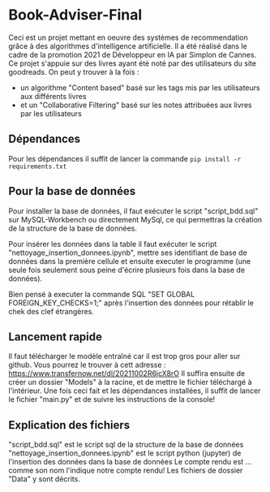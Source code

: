 # Book-Adviser-Final

Ceci est un projet mettant en oeuvre des systèmes de recommendation grâce à des algorithmes d'intelligence artificielle.
Il a été réalisé dans le cadre de la promotion 2021 de Développeur en IA par Simplon de Cannes. 
Ce projet s'appuie sur des livres ayant été noté par des utilisateurs du site goodreads. 
On peut y trouver à la fois : 
- un algorithme "Content based" basé sur les tags mis par les utilisateurs aux différents livres
- et un "Collaborative Filtering" basé sur les notes attribuées aux livres par les utilisateurs

## Dépendances 

Pour les dépendances il suffit de lancer la commande ``pip install -r requirements.txt``

## Pour la base de données

Pour installer la base de données, il faut exécuter le script "script_bdd.sql" sur MySQL-Workbench ou directement MySql,
ce qui permettras la création de la structure de la base de données.

Pour insérer les données dans la table il faut exécuter le script "nettoyage_insertion_donnees.ipynb", 
mettre ses identifiant de base de données dans la première cellule et ensuite executer le programme 
(une seule fois seulement sous peine d'écrire plusieurs fois dans la base de données).

Bien pensé à executer la commande SQL "SET GLOBAL FOREIGN_KEY_CHECKS=1;" après l'insertion des données pour rétablir le chek des clef étrangères.

## Lancement rapide

Il faut télécharger le modèle entraîné car il est trop gros pour aller sur github.
Vous pourrez le trouver à cett adresse : https://www.transfernow.net/dl/20211002R6jcX8rO
Il suffira ensuite de créer un dossier "Models" à la racine, et de mettre le fichier téléchargé à l'intérieur.
Une fois ceci fait et les dépendances installées, il suffit de lancer le fichier "main.py" et de suivre les instructions de la console!

## Explication des fichiers 

"script_bdd.sql" est le script sql de la structure de la base de données
"nettoyage_insertion_donnees.ipynb" est le script python (jupyter) de l'insertion des données dans la base de données
Le compte rendu est ... comme son nom l'indique notre compte rendu!
Les fichiers de dossier "Data" y sont décrits. 
